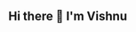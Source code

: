  ## Hi there 👋 I'm Vishnu
<!--
**vishnuB13/vishnuB13** is a ✨ _special_ ✨ repository because its `README.md` (this file) appears on your GitHub profile.

Here are some ideas to get you started:

- 🔭 I’m currently working on ...
- 🌱 I’m currently learning 
- 👯 I’m looking to collaborate on MERN Stack Projects.
- 🤔 I’m looking for help with ...
- 💬 Ask me about JavaScript
- 📫 How to reach me: ...
- 😄 Pronouns: ...
- ⚡ Fun fact: ...
-->
